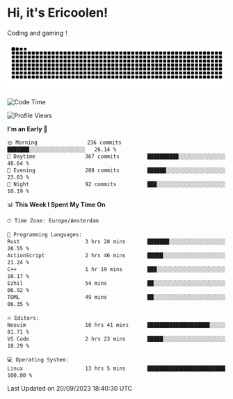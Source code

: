 # Hi, it's Ericoolen!
Coding and gaming！

<picture>
  <source media="(prefers-color-scheme: dark)" srcset="https://raw.githubusercontent.com/Eric-Song-Nop/Eric-Song-Nop/output/github-contribution-grid-snake-dark.svg">
  <source media="(prefers-color-scheme: light)" srcset="https://raw.githubusercontent.com/Eric-Song-Nop/Eric-Song-Nop/output/github-contribution-grid-snake.svg">
  <img alt="github contribution grid snake animation" src="https://raw.githubusercontent.com/Eric-Song-Nop/Eric-Song-Nop/output/github-contribution-grid-snake.svg">
</picture>

<!--START_SECTION:waka-->
![Code Time](http://img.shields.io/badge/Code%20Time-1%2C001%20hrs%2044%20mins-blue)

![Profile Views](http://img.shields.io/badge/Profile%20Views-0-blue)

**I'm an Early 🐤** 

```text
🌞 Morning                236 commits         ███████░░░░░░░░░░░░░░░░░░   26.14 % 
🌆 Daytime                367 commits         ██████████░░░░░░░░░░░░░░░   40.64 % 
🌃 Evening                208 commits         ██████░░░░░░░░░░░░░░░░░░░   23.03 % 
🌙 Night                  92 commits          ███░░░░░░░░░░░░░░░░░░░░░░   10.19 % 
```


📊 **This Week I Spent My Time On** 

```text
🕑︎ Time Zone: Europe/Amsterdam

💬 Programming Languages: 
Rust                     3 hrs 28 mins       ███████░░░░░░░░░░░░░░░░░░   26.55 % 
ActionScript             2 hrs 46 mins       █████░░░░░░░░░░░░░░░░░░░░   21.24 % 
C++                      1 hr 19 mins        ███░░░░░░░░░░░░░░░░░░░░░░   10.17 % 
Ezhil                    54 mins             ██░░░░░░░░░░░░░░░░░░░░░░░   06.92 % 
TOML                     49 mins             ██░░░░░░░░░░░░░░░░░░░░░░░   06.35 % 

🔥 Editors: 
Neovim                   10 hrs 41 mins      ████████████████████░░░░░   81.71 % 
VS Code                  2 hrs 23 mins       █████░░░░░░░░░░░░░░░░░░░░   18.29 % 

💻 Operating System: 
Linux                    13 hrs 5 mins       █████████████████████████   100.00 % 
```


 Last Updated on 20/09/2023 18:40:30 UTC
<!--END_SECTION:waka-->
